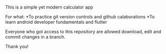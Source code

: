This is a simple yet modern calculator app

For what:
    *To practice git version controls and github calaborations
    *To learn android developer fundamentals and flutter

Everyone who got access to this repository are allowed download, edit and commit changes in a branch.

Thank you!
